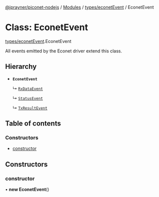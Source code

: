 [@jprayner/piconet-nodejs](../README.md) / [Modules](../modules.md) / [types/econetEvent](../modules/types_econetEvent.md) / EconetEvent

# Class: EconetEvent

[types/econetEvent](../modules/types_econetEvent.md).EconetEvent

All events emitted by the Econet driver extend this class.

## Hierarchy

- **`EconetEvent`**

  ↳ [`RxDataEvent`](types_rxDataEvent.RxDataEvent.md)

  ↳ [`StatusEvent`](types_statusEvent.StatusEvent.md)

  ↳ [`TxResultEvent`](types_txResultEvent.TxResultEvent.md)

## Table of contents

### Constructors

- [constructor](types_econetEvent.EconetEvent.md#constructor)

## Constructors

### constructor

• **new EconetEvent**()
